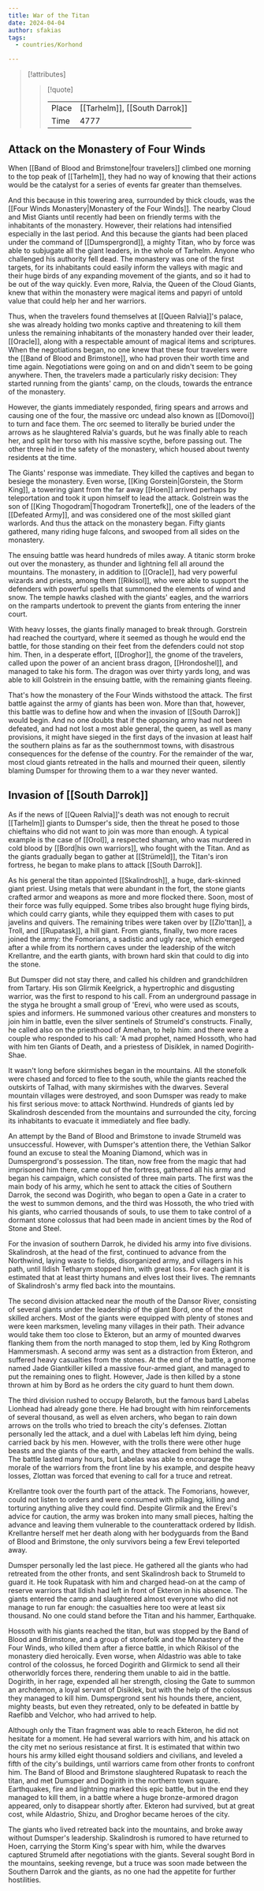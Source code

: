 ```yaml
---
title: War of the Titan
date: 2024-04-04
author: sfakias
tags:
  - countries/Korhond

---
```

> [!attributes]
> 
> > [!quote]
> >
> > | | |
> > | --- | --- |
> > | Place | [[Tarhelm]], [[South Darrok]] |
> > | Time | 4777 |

## Attack on the Monastery of Four Winds

When [[Band of Blood and Brimstone|four travelers]] climbed one morning to the top peak of [[Tarhelm]], they had no way of knowing that their actions would be the catalyst for a series of events far greater than themselves.

And this because in this towering area, surrounded by thick clouds, was the [[Four Winds Monastery|Monastery of the Four Winds]]. Τhe nearby Cloud and Mist Giants until recently had been on friendly terms with the inhabitants of the monastery. However, their relations had intensified especially in the last period. And this because the giants had been placed under the command of [[Dumspergrond]], a mighty Titan, who by force was able to subjugate all the giant leaders, in the whole of Tarhelm. Anyone who challenged his authority fell dead. The monastery was one of the first targets, for its inhabitants could easily inform the valleys with magic and their huge birds of any expanding movement of the giants, and so it had to be out of the way quickly. Even more, Ralvia, the Queen of the Cloud Giants, knew that within the monastery were magical items and papyri of untold value that could help her and her warriors.

Thus, when the travelers found themselves at [[Queen Ralvia]]'s palace, she was already holding two monks captive and threatening to kill them unless the remaining inhabitants of the monastery handed over their leader, [[Oracle]], along with a respectable amount of magical items and scriptures. When the negotiations began, no one knew that these four travelers were the [[Band of Blood and Brimstone]], who had proven their worth time and time again. Negotiations were going on and on and didn't seem to be going anywhere. Then, the travelers made a particularly risky decision: They started running from the giants' camp, on the clouds, towards the entrance of the monastery.

However, the giants immediately responded, firing spears and arrows and causing one of the four, the massive orc undead also known as [[Domovoi]] to turn and face them. The orc seemed to literally be buried under the arrows as he slaughtered Ralvia's guards, but he was finally able to reach her, and split her torso with his massive scythe, before passing out. The other three hid in the safety of the monastery, which housed about twenty residents at the time.

The Giants' response was immediate. They killed the captives and began to besiege the monastery. Even worse, [[King Gorstein|Gorstein, the Storm King]], a towering giant from the far away [[Hoen]] arrived perhaps by teleportation and took it upon himself to lead the attack. Golstrein was the son of [[King Thogodram|Thogodram Tronertefk]], one of the leaders of the [[Defeated Army]], and was considered one of the most skilled giant warlords. And thus the attack on the monastery began. Fifty giants gathered, many riding huge falcons, and swooped from all sides on the monastery.

The ensuing battle was heard hundreds of miles away. A titanic storm broke out over the monastery, as thunder and lightning fell all around the mountains. The monastery, in addition to [[Oracle]], had very powerful wizards and priests, among them [[Rikisol]], who were able to support the defenders with powerful spells that summoned the elements of wind and snow. The temple hawks clashed with the giants' eagles, and the warriors on the ramparts undertook to prevent the giants from entering the inner court.

With heavy losses, the giants finally managed to break through. Gorstrein had reached the courtyard, where it seemed as though he would end the battle, for those standing on their feet from the defenders could not stop him. Then, in a desperate effort, [[Droghor]], the gnome of the travelers, called upon the power of an ancient brass dragon, [[Hrondoshel]], and managed to take his form. The dragon was over thirty yards long, and was able to kill Golstrein in the ensuing battle, with the remaining giants fleeing.

That's how the monastery of the Four Winds withstood the attack. The first battle against the army of giants has been won. More than that, however, this battle was to define how and when the invasion of [[South Darrok]] would begin. And no one doubts that if the opposing army had not been defeated, and had not lost a most able general, the queen, as well as many provisions, it might have sieged in the first days of the invasion at least half the southern plains as far as the southernmost towns, with disastrous consequences for the defense of the country. For the remainder of the war, most cloud giants retreated in the halls and mourned their queen, silently blaming Dumsper for throwing them to a war they never wanted.

## Invasion of [[South Darrok]]

As if the news of [[Queen Ralvia]]'s death was not enough to recruit [[Tarhelm]] giants to Dumsper's side, then the threat he posed to those chieftains who did not want to join was more than enough. A typical example is the case of [[Orol]], a respected shaman, who was murdered in cold blood by [[Bord|his own warriors]], who fought with the Titan. And as the giants gradually began to gather at [[Strümeld]], the Titan's iron fortress, he began to make plans to attack [[South Darrok]].

As his general the titan appointed [[Skalindrosh]], a huge, dark-skinned giant priest. Using metals that were abundant in the fort, the stone giants crafted armor and weapons as more and more flocked there. Soon, most of their force was fully equipped. Some tribes also brought huge flying birds, which could carry giants, while they equipped them with cases to put javelins and quivers. The remaining tribes were taken over by [[Zlo'ttan]], a Troll, and [[Rupatask]], a hill giant. From giants, finally, two more races joined the army: the Fomorians, a sadistic and ugly race, which emerged after a while from its northern caves under the leadership of the witch Krellantre, and the earth giants, with brown hard skin that could to dig into the stone.

But Dumsper did not stay there, and called his children and grandchildren from Tartary. His son Glirmik Keelgrick, a hypertrophic and disgusting warrior, was the first to respond to his call. From an underground passage in the styga he brought a small group of 'Erevi, who were used as scouts, spies and informers. He summoned various other creatures and monsters to join him in battle, even the silver sentinels of Strumeld's constructs. Finally, he called also on the priesthood of Amehan, to help him: and there were a couple who responded to his call: 'A mad prophet, named Hossoth, who had with him ten Giants of Death, and a priestess of Disiklek, in named Dogirith-Shae.

It wasn't long before skirmishes began in the mountains. All the stonefolk were chased and forced to flee to the south, while the giants reached the outskirts of Talhad, with many skirmishes with the dwarves. Several mountain villages were destroyed, and soon Dumsper was ready to make his first serious move: to attack Northwind. Hundreds of giants led by Skalindrosh descended from the mountains and surrounded the city, forcing its inhabitants to evacuate it immediately and flee badly.

An attempt by the Band of Blood and Brimstone to invade Strumeld was unsuccessful. However, with Dumsper's attention there, the Vethian Salkor found an excuse to steal the Moaning Diamond, which was in Dumspergrond's possession. The titan, now free from the magic that had imprisoned him there, came out of the fortress, gathered all his army and began his campaign, which consisted of three main parts. The first was the main body of his army, which he sent to attack the cities of Southern Darrok, the second was Dogirith, who began to open a Gate in a crater to the west to summon demons, and the third was Hossoth, the who tried with his giants, who carried thousands of souls, to use them to take control of a dormant stone colossus that had been made in ancient times by the Rod of Stone and Steel.

For the invasion of southern Darrok, he divided his army into five divisions. Skalindrosh, at the head of the first, continued to advance from the Northwind, laying waste to fields, disorganized army, and villagers in his path, until Ildish Tetharym stopped him, with great loss. For each giant it is estimated that at least thirty humans and elves lost their lives. The remnants of Skalindrosh's army fled back into the mountains.

The second division attacked near the mouth of the Dansor River, consisting of several giants under the leadership of the giant Bord, one of the most skilled archers. Most of the giants were equipped with plenty of stones and were keen marksmen, leveling many villages in their path. Their advance would take them too close to Ekteron, but an army of mounted dwarves flanking them from the north managed to stop them, led by King Rothgrom Hammersmash. A second army was sent as a distraction from Ekteron, and suffered heavy casualties from the stones. At the end of the battle, a gnome named Jade Giantkiller killed a massive four-armed giant, and managed to put the remaining ones to flight. However, Jade is then killed by a stone thrown at him by Bord as he orders the city guard to hunt them down.

The third division rushed to occupy Belaroth, but the famous bard Labelas Lionhead had already gone there. He had brought with him reinforcements of several thousand, as well as elven archers, who began to rain down arrows on the trolls who tried to breach the city's defenses. Zlottan personally led the attack, and a duel with Labelas left him dying, being carried back by his men. However, with the trolls there were other huge beasts and the giants of the earth, and they attacked from behind the walls. The battle lasted many hours, but Labelas was able to encourage the morale of the warriors from the front line by his example, and despite heavy losses, Zlottan was forced that evening to call for a truce and retreat.

Krellantre took over the fourth part of the attack. The Fomorians, however, could not listen to orders and were consumed with pillaging, killing and torturing anything alive they could find. Despite Glirmik and the Erevi's advice for caution, the army was broken into many small pieces, halting the advance and leaving them vulnerable to the counterattack ordered by Ildish. Krellantre herself met her death along with her bodyguards from the Band of Blood and Brimstone, the only survivors being a few Erevi teleported away.

Dumsper personally led the last piece. He gathered all the giants who had retreated from the other fronts, and sent Skalindrosh back to Strumeld to guard it. He took Rupatask with him and charged head-on at the camp of reserve warriors that Ildish had left in front of Ekteron in his absence. The giants entered the camp and slaughtered almost everyone who did not manage to run far enough: the casualties here too were at least six thousand. No one could stand before the Titan and his hammer, Earthquake.

Hossoth with his giants reached the titan, but was stopped by the Band of Blood and Brimstone, and a group of stonefolk and the Monastery of the Four Winds, who killed them after a fierce battle, in which Rikisol of the monastery died heroically. Even worse, when Aldastrio was able to take control of the colossus, he forced Dogirith and Glirmick to send all their otherworldly forces there, rendering them unable to aid in the battle. Dogirith, in her rage, expended all her strength, closing the Gate to summon an archdemon, a loyal servant of Disiklek, but with the help of the colossus they managed to kill him. Dumspergrond sent his hounds there, ancient, mighty beasts, but even they retreated, only to be defeated in battle by Raefibb and Velchor, who had arrived to help.

Although only the Titan fragment was able to reach Ekteron, he did not hesitate for a moment. He had several warriors with him, and his attack on the city met no serious resistance at first. It is estimated that within two hours his army killed eight thousand soldiers and civilians, and leveled a fifth of the city's buildings, until warriors came from other fronts to confront him. The Band of Blood and Brimstone slaughtered Rupatask to reach the titan, and met Dumsper and Dogirith in the northern town square. Earthquakes, fire and lightning marked this epic battle, but in the end they managed to kill them, in a battle where a huge bronze-armored dragon appeared, only to disappear shortly after. Ekteron had survived, but at great cost, while Aldastrio, Shizu, and Droghor became heroes of the city.

The giants who lived retreated back into the mountains, and broke away without Dumsper's leadership. Skalindrosh is rumored to have returned to Hoen, carrying the Storm King's spear with him, while the dwarves captured Strumeld after negotiations with the giants. Several sought Bord in the mountains, seeking revenge, but a truce was soon made between the Southern Darrok and the giants, as no one had the appetite for further hostilities.